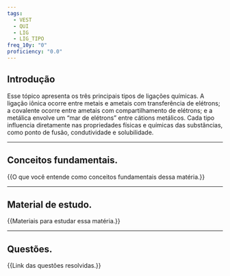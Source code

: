 ```yaml
---
tags:
  - VEST
  - QUI
  - LIG
  - LIG_TIPO
freq_10y: "0"
proficiency: "0.0"
---
```

## Introdução

Esse tópico apresenta os três principais tipos de ligações químicas. A ligação iônica ocorre entre metais e ametais com transferência de elétrons; a covalente ocorre entre ametais com compartilhamento de elétrons; e a metálica envolve um “mar de elétrons” entre cátions metálicos. Cada tipo influencia diretamente nas propriedades físicas e químicas das substâncias, como ponto de fusão, condutividade e solubilidade.

--- 
## Conceitos fundamentais.

{{O que você entende como conceitos fundamentais dessa matéria.}}

---
## Material de estudo.

{{Materiais para estudar essa matéria.}}

--- 
## Questões.

{{Link das questões resolvidas.}}